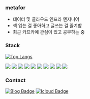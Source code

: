 ### metafor
- 데이터 및 클라우드 인프라 엔지니어
- 책 읽는 걸 좋아하고 글쓰는 걸 즐겨함
- 최근 카프카에 관심이 있고 공부하는 중

### Stack
[![Top Langs](https://github-readme-stats.vercel.app/api/top-langs/?username=silverflow&layout=compact)](https://github.com/silverflow)
<p>
<img src="https://img.shields.io/badge/Python-3766AB?style=flat-square&logo=Python&logoColor=white"/>
<img src="https://img.shields.io/badge/javascript-F7DF1E?style=flat-square&logo=javascript&logoColor=black"/>
<img src="https://img.shields.io/badge/airflow-017CEE?style=flat-square&logo=Apache-Airflow&logoColor=white"/>
<img src="https://img.shields.io/badge/MongoDB-47A248?style=flat-square&logo=MongoDB&logoColor=white"/>
<img src="https://img.shields.io/badge/Node.js-339933?style=flat-square&logo=Node.js&logoColor=white"/>
<img src="https://img.shields.io/badge/Django-092E20?style=flat-square&logo=Django&logoColor=white"/>
<img src="https://img.shields.io/badge/linux-FCC624?style=flat-square&logo=linux&logoColor=white"/>
<img src="https://img.shields.io/badge/react-61DAFB?style=flat-square&logo=react&logoColor=white"/>
<img src="https://img.shields.io/badge/Docker-2496ED?style=flat-square&logo=docker&logoColor=white"/>
<img src="https://img.shields.io/badge/aws-333664?style=flat-square&logo=amazon-aws&logoColor=white"/>
</p>

### Contact
[![Blog Badge](https://img.shields.io/badge/blog-017CEE?style=flat-square&logo=Apache&logoColor=white&link=https://blog.metafor.kr)](https://blog.metafor.kr)
[![Icloud Badge](https://img.shields.io/badge/email-D22128?style=flat-square&logo=Gmail&logoColor=white&link=mailto:metapor@icloud.com)](mailto:metapor@icloud.com)
